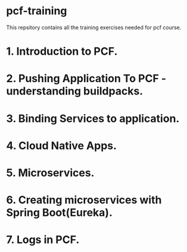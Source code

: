 # pcf-training
This repsitory contains all the training exercises needed for pcf course. 

# 1. Introduction to PCF.
# 2. Pushing Application To PCF - understanding buildpacks.
# 3. Binding Services to application.
# 4. Cloud Native Apps.
# 5. Microservices.
# 6. Creating microservices with Spring Boot(Eureka).
# 7. Logs in PCF.
